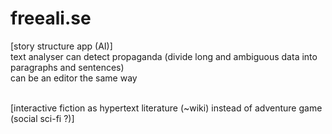 # freeali.se

[story structure app (AI)]<br/>
text analyser can detect propaganda (divide long and ambiguous data into paragraphs and sentences)<br/>
can be an editor the same way<br/><br/>

[interactive fiction as hypertext literature (~wiki) instead of adventure game (social sci-fi ?)]
